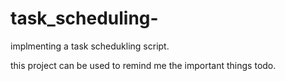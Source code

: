 # task_scheduling-
implmenting a task schedukling script. 

this project can be used to remind me the important things todo. 
